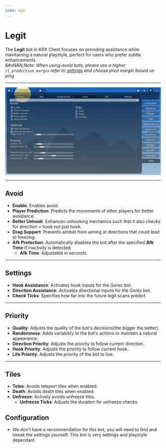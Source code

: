 ```yaml
---
icon: eye
---
```


# Legit

The **Legit** bot in KRX Client focuses on providing assistance while maintaining a natural playstyle, perfect for users who prefer subtle enhancements.\
&#xNAN;_&#x4E;ote: When using avoid bots, please use a higher `cl_prediction_margin` refer to_ [_settings_](../settings.md) _and choose pred margin based on ping_

***

![Рекомендуемые настройки "Legit"](https://raw.githubusercontent.com/Krixx1337/krxclient-docs/refs/heads/main/images/legit-menu.png)

***

## **Avoid**

* **Enable**: Enables avoid.
* **Player Prediction**: Predicts the movements of other players for better avoidance.
* **Better Unhook**: Enhances unhooking mechanics such that it also checks for direction + hook not just hook.
* **Drag Support**: Prevents aimbot from aiming at directions that could lead to freezing.
* **Afk Protection**: Automatically disables the bot after the specified **Afk Time** if inactivity is detected.
  * **Afk Time**: Adjustable in seconds.

***

## **Settings**

* **Hook Assistance**: Activates hook inputs for the Gores bot.
* **Direction Assistance**: Activates directional inputs for the Gores bot.
* **Check Ticks**: Specifies how far into the future legit scans predict.

***

## **Priority**

* **Quality**: Adjusts the quality of the bot's decisions(the bigger the better).
* **Randomness**: Adds variability to the bot's actions to maintain a natural appearance.
* **Direction Priority**: Adjusts the priority to follow current direction.
* **Hook Priority**: Adjusts the priority to follow current hook.
* **Life Priority**: Adjusts the priority of the bot to live.

***

## **Tiles**

* **Teles**: Avoids teleport tiles when enabled.
* **Death**: Avoids death tiles when enabled.
* **Unfreeze**: Actively avoids unfreeze tiles.
  * **Unfreeze Ticks**: Adjusts the duration for unfreeze checks.

## **Configuration**

* We don't have a recommendation for this bot, you will need to find and tweak the settings yourself. This bot is very settings and playstyle dependant.
